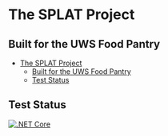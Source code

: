 # The SPLAT Project

## Built for the UWS Food Pantry

- [The SPLAT Project](#the-splat-project)
  - [Built for the UWS Food Pantry](#built-for-the-uws-food-pantry)
  - [Test Status](#test-status)

## Test Status

[![.NET Core](https://github.com/csci499-splat/splat/actions/workflows/dotnetcore.yml/badge.svg?branch=main)](https://github.com/csci499-splat/splat/actions/workflows/dotnetcore.yml)
